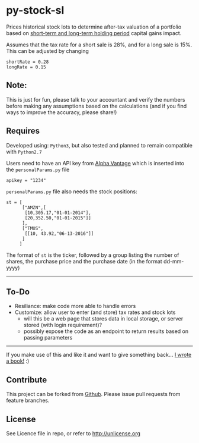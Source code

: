 # py-stock-sl
Prices historical stock lots to determine after-tax valuation of a portfolio based on [short-term and long-term holding period](http://finance.zacks.com/considered-holding-longterm-stocks-1094.html) capital gains impact.

Assumes that the tax rate for a short sale is 28%, and for a long sale is 15%. This can be adjusted by changing

    shortRate = 0.28
    longRate = 0.15

Note:
-----
This is just for fun, please talk to your accountant and verify the numbers before making any assumptions based on the calculations (and if you find ways to improve the accuracy, please share!)

Requires
--------
Developed using: `Python3`, but also tested and planned to remain compatible with `Python2.7`

Users need to have an API key from [Alpha Vantage](http://www.alphavantage.co) which is inserted into the `personalParams.py` file

    apikey = "1234"

`personalParams.py` file also needs the stock positions:

    st = [
          ["AMZN",[
           [10,305.17,"01-01-2014"],
           [20,352.50,"01-01-2015"]]
          ],
          ["TMUS",
           [[10, 43.92,"06-13-2016"]]
          ]
         ]

The format of `st` is the ticker, followed by a group listing the number of shares, the purchase price and the purchase date (in the format dd-mm-yyyy)

---

To-Do
-----

- Resiliance: make code more able to handle errors
- Customize: allow user to enter (and store) tax rates and stock lots
  - will this be a web page that stores data in local storage, or server stored (with login requirement)?
  - possibly expose the code as an endpoint to return results based on passing parameters


---

If you make use of this and like it and want to give something back... [I wrote a book!](http://amzn.to/1SHjbLI) :)

Contribute
----------
This project can be forked from
[Github](https://github.com/Offbeatmammal/py-stock-sl). Please issue pull
requests from feature branches.

License
-------
See Licence file in repo, or refer to http://unlicense.org